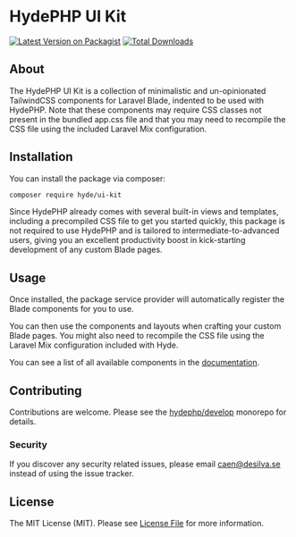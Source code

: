 # HydePHP UI Kit

[![Latest Version on Packagist](https://img.shields.io/packagist/v/hyde/ui-kit.svg?style=flat-square)](https://packagist.org/packages/hyde/ui-kit)
[![Total Downloads](https://img.shields.io/packagist/dt/hyde/ui-kit.svg?style=flat-square)](https://packagist.org/packages/hyde/ui-kit)

## About

The HydePHP UI Kit is a collection of minimalistic and un-opinionated TailwindCSS components for Laravel Blade,
indented to be used with HydePHP. Note that these components may require CSS classes not present in the bundled app.css
file and that you may need to recompile the CSS file using the included Laravel Mix configuration.

## Installation

You can install the package via composer:

```bash
composer require hyde/ui-kit
```

Since HydePHP already comes with several built-in views and templates, including a precompiled CSS file to get you started quickly, this package is not required to use HydePHP and is tailored to intermediate-to-advanced users, giving you an excellent productivity boost in kick-starting development of any custom Blade pages.


## Usage

Once installed, the package service provider will automatically register the Blade components for you to use.

You can then use the components and layouts when crafting your custom Blade pages.
You might also need to recompile the CSS file using the Laravel Mix configuration included with Hyde.

You can see a list of all available components in the [documentation](https://hydephp.github.io/ui-kit/).

## Contributing

Contributions are welcome. Please see the [hydephp/develop](https://github.com/hydephp/develop/issues) monorepo for details.

### Security

If you discover any security related issues, please email caen@desilva.se instead of using the issue tracker.


## License

The MIT License (MIT). Please see [License File](LICENSE.md) for more information.
